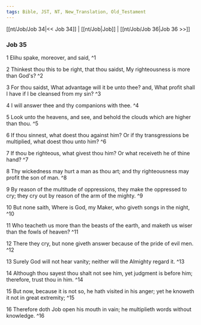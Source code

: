 ```yaml
---
tags: Bible, JST, NT, New_Translation, Old_Testament
---
```


[[nt/Job/Job 34|<< Job 34]] | [[nt/Job|Job]] | [[nt/Job/Job 36|Job 36 >>]]

### Job 35

1 Elihu spake, moreover, and said,  ^1

2 Thinkest thou this to be right, that thou saidst, My righteousness is more than God\'s?  ^2

3 For thou saidst, What advantage will it be unto thee? and, What profit shall I have if I be cleansed from my sin?  ^3

4 I will answer thee and thy companions with thee.  ^4

5 Look unto the heavens, and see, and behold the clouds which are higher than thou.  ^5

6 If thou sinnest, what doest thou against him? Or if thy transgressions be multiplied, what doest thou unto him?  ^6

7 If thou be righteous, what givest thou him? Or what receiveth he of thine hand?  ^7

8 Thy wickedness may hurt a man as thou art; and thy righteousness may profit the son of man.  ^8

9 By reason of the multitude of oppressions, they make the oppressed to cry; they cry out by reason of the arm of the mighty.  ^9

10 But none saith, Where is God, my Maker, who giveth songs in the night,  ^10

11 Who teacheth us more than the beasts of the earth, and maketh us wiser than the fowls of heaven?  ^11

12 There they cry, but none giveth answer because of the pride of evil men.  ^12

13 Surely God will not hear vanity; neither will the Almighty regard it.  ^13

14 Although thou sayest thou shalt not see him, yet judgment is before him; therefore, trust thou in him.  ^14

15 But now, because it is not so, he hath visited in his anger; yet he knoweth it not in great extremity;  ^15

16 Therefore doth Job open his mouth in vain; he multiplieth words without knowledge.  ^16

 
